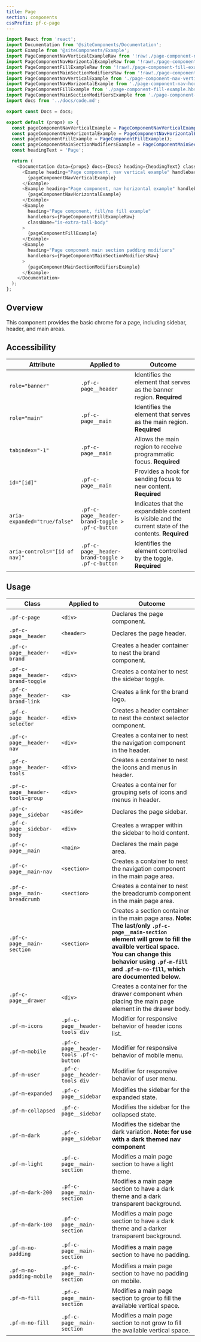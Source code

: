```yaml
---
title: Page
section: components
cssPrefix: pf-c-page
---
```

```js
import React from 'react';
import Documentation from '@siteComponents/Documentation';
import Example from '@siteComponents/Example';
import PageComponentNavVerticalExampleRaw from '!raw!./page-component-nav-vertical-example.hbs';
import PageComponentNavHorizontalExampleRaw from '!raw!./page-component-nav-horizontal-example.hbs';
import PageComponentFillExampleRaw from '!raw!./page-component-fill-example.hbs';
import PageComponentMainSectionModifiersRaw from '!raw!./page-component-main-section-modifiers.hbs';
import PageComponentNavVerticalExample from './page-component-nav-vertical-example.hbs';
import PageComponentNavHorizontalExample from './page-component-nav-horizontal-example.hbs';
import PageComponentFillExample from './page-component-fill-example.hbs';
import PageComponentMainSectionModifiersExample from './page-component-main-section-modifiers.hbs';
import docs from '../docs/code.md';

export const Docs = docs;

export default (props) => {
  const pageComponentNavVerticalExample = PageComponentNavVerticalExample();
  const pageComponentNavHorizontalExample = PageComponentNavHorizontalExample();
  const pageComponentFillExample = PageComponentFillExample();
  const pageComponentMainSectionModifiersExample = PageComponentMainSectionModifiersExample();
  const headingText = 'Page';

  return (
    <Documentation data={props} docs={Docs} heading={headingText} className="is-component-page" variablesRoot={variablesRoot}>
      <Example heading="Page component, nav vertical example" handlebars={PageComponentNavVerticalExampleRaw}>
        {pageComponentNavVerticalExample}
      </Example>
      <Example heading="Page component, nav horizontal example" handlebars={PageComponentNavHorizontalExampleRaw}>
        {pageComponentNavHorizontalExample}
      </Example>
      <Example
        heading="Page component, fill/no fill example"
        handlebars={PageComponentFillExampleRaw}
        className="is-extra-tall-body"
      >
        {pageComponentFillExample}
      </Example>
      <Example
        heading="Page component main section padding modifiers"
        handlebars={PageComponentMainSectionModifiersRaw}
      >
        {pageComponentMainSectionModifiersExample}
      </Example>
    </Documentation>
  );
};
```

## Overview

This component provides the basic chrome for a page, including sidebar, header, and main areas.

## Accessibility

| Attribute | Applied to | Outcome |
| -- | -- | -- |
| `role="banner"` | `.pf-c-page__header` | Identifies the element that serves as the banner region. **Required** |
| `role="main"` | `.pf-c-page__main` | Identifies the element that serves as the main region. **Required** |
| `tabindex="-1"` | `.pf-c-page__main` | Allows the main region to receive programmatic focus. **Required** |
| `id="[id]"` | `.pf-c-page__main` | Provides a hook for sending focus to new content. **Required** |
| `aria-expanded="true/false"` | `.pf-c-page__header-brand-toggle > .pf-c-button` | Indicates that the expandable content is visible and the current state of the contents. **Required** |
| `aria-controls="[id of nav]"` | `.pf-c-page__header-brand-toggle > .pf-c-button` | Identifies the element controlled by the toggle. **Required**

## Usage

| Class | Applied to | Outcome |
| -- | -- | -- |
| `.pf-c-page` | `<div>` |   Declares the page component. |
| `.pf-c-page__header` | `<header>` |   Declares the page header. |
| `.pf-c-page__header-brand` | `<div>` |   Creates a header container to nest the brand component. |
| `.pf-c-page__header-brand-toggle` | `<div>` |   Creates a container to nest the sidebar toggle. |
| `.pf-c-page__header-brand-link` | `<a>` |   Creates a link for the brand logo. |
| `.pf-c-page__header-selector` | `<div>` |   Creates a header container to nest the context selector component. |
| `.pf-c-page__header-nav` | `<div>` |   Creates a container to nest the navigation component in the header. |
| `.pf-c-page__header-tools` | `<div>` |   Creates a container to nest the icons and menus in header. |
| `.pf-c-page__header-tools-group` | `<div>` |  Creates a container for grouping sets of icons and menus in header. |
| `.pf-c-page__sidebar` | `<aside>` |   Declares the page sidebar. |
| `.pf-c-page__sidebar-body` | `<div>` | Creates a wrapper within the sidebar to hold content. |
| `.pf-c-page__main` | `<main>` |   Declares the main page area. |
| `.pf-c-page__main-nav` | `<section>` |   Creates a container to nest the navigation component in the main page area. |
| `.pf-c-page__main-breadcrumb` | `<section>` |   Creates a container to nest the breadcrumb component in the main page area. |
| `.pf-c-page__main-section` | `<section>` |  Creates a section container in the main page area. **Note: The last/only `.pf-c-page__main-section` element will grow to fill the availble vertical space. You can change this behavior using `.pf-m-fill` and `.pf-m-no-fill`, which are documented below.**  |
| `.pf-c-page__drawer` | `<div>` |  Creates a container for the drawer component when placing the main page element in the drawer body. |
| `.pf-m-icons` | `.pf-c-page__header-tools div` | Modifier for responsive behavior of header icons list. |
| `.pf-m-mobile` | `.pf-c-page__header-tools .pf-c-button` | Modifier for responsive behavior of mobile menu. |
| `.pf-m-user` | `.pf-c-page__header-tools div` | Modifier for responsive behavior of user menu. |
| `.pf-m-expanded` | `.pf-c-page__sidebar` |  Modifies the sidebar for the expanded state. |
| `.pf-m-collapsed` | `.pf-c-page__sidebar` |  Modifies the sidebar for the collapsed state. |
| `.pf-m-dark` | `.pf-c-page__sidebar` |  Modifies the sidebar the dark variation. **Note: for use with a dark themed nav component** |
| `.pf-m-light` | `.pf-c-page__main-section` | Modifies a main page section to have a light theme. |
| `.pf-m-dark-200` | `.pf-c-page__main-section` |  Modifies a main page section to have a dark theme and a dark transparent background. |
| `.pf-m-dark-100` | `.pf-c-page__main-section` |  Modifies a main page section to have a dark theme and a darker transparent background. |
| `.pf-m-no-padding` | `.pf-c-page__main-section` | Modifies a main page section to have no padding. |
| `.pf-m-no-padding-mobile` | `.pf-c-page__main-section` | Modifies a main page section to have no padding on mobile. |
| `.pf-m-fill` | `.pf-c-page__main-section` | Modifies a main page section to grow to fill the available vertical space. |
| `.pf-m-no-fill` | `.pf-c-page__main-section` | Modifies a main page section to not grow to fill the available vertical space. |
